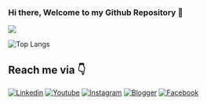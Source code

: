 ### Hi there, Welcome to my Github Repository 👋

![](https://github-readme-streak-stats.herokuapp.com/?user=rezaharisz&theme=synthwave) 

![Top Langs](https://github-readme-stats.vercel.app/api/top-langs/?username=rezaharisz&?includeForks=true&layout=compact&theme=synthwave)

## Reach me via 👇

[![Linkedin](https://img.shields.io/badge/LinkedIn-blue.svg?style=for-the-badge&logo=linkedin)](https://www.linkedin.com/in/rezaharisz)
[![Youtube](https://img.shields.io/badge/Youtube-red.svg?style=for-the-badge&logo=youtube)](https://www.youtube.com/channel/UCzeO_1alwpjvbAGNnWJUtcQ)
[![Instagram](https://img.shields.io/badge/Instagram-gray.svg?style=for-the-badge&logo=instagram)](https://www.instagram.com/rezaharisz)
[![Blogger](https://img.shields.io/badge/Blogger-white.svg?style=for-the-badge&logo=blogger)](https://segudangilmu69.blogspot.com)
[![Facebook](https://img.shields.io/badge/Facebook-lavender.svg?style=for-the-badge&logo=facebook)](https://www.facebook.com/reza.parkirningdalanan)
